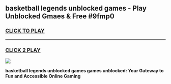 
## basketball legends unblocked games - Play Unblocked Gmaes & Free #9fmp0
<h3>
<a href="https://news.freeplayer.one?title=basketball_legends_unblocked_games&ref=03M">CLICK TO PLAY</a></h3>
<hr>

<h3>
<a href="https://news.freeplayer.one?title=basketball_legends_unblocked_games&ref=03M">CLICK 2 PLAY</a>
  
</h3>

<a href="https://news.freeplayer.one?title=basketball_legends_unblocked_games&ref=03M"><img src="https://clearcache.store/games.png"></a>


**basketball legends unblocked games games unblocked: Your Gateway to Fun and Accessible Online Gaming**
